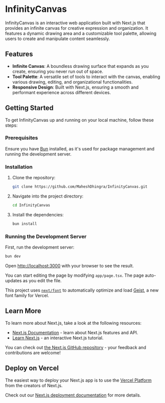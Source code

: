 # InfinityCanvas

InfinityCanvas is an interactive web application built with Next.js that provides an infinite canvas for creative expression and organization. It features a dynamic drawing area and a customizable tool palette, allowing users to create and manipulate content seamlessly.

## Features

*   **Infinite Canvas**: A boundless drawing surface that expands as you create, ensuring you never run out of space.
*   **Tool Palette**: A versatile set of tools to interact with the canvas, enabling various drawing, editing, and organizational functionalities.
*   **Responsive Design**: Built with Next.js, ensuring a smooth and performant experience across different devices.

## Getting Started

To get InfinityCanvas up and running on your local machine, follow these steps:

### Prerequisites

Ensure you have [Bun](https://bun.sh/) installed, as it's used for package management and running the development server.

### Installation

1.  Clone the repository:
    ```bash
    git clone https://github.com/MaheshDhingra/InfinityCanvas.git
    ```
2.  Navigate into the project directory:
    ```bash
    cd InfinityCanvas
    ```
3.  Install the dependencies:
    ```bash
    bun install
    ```

### Running the Development Server

First, run the development server:

```bash
bun dev
```

Open [http://localhost:3000](http://localhost:3000) with your browser to see the result.

You can start editing the page by modifying `app/page.tsx`. The page auto-updates as you edit the file.

This project uses [`next/font`](https://nextjs.org/docs/app/building-your-application/optimizing/fonts) to automatically optimize and load [Geist](https://vercel.com/font), a new font family for Vercel.

## Learn More

To learn more about Next.js, take a look at the following resources:

-   [Next.js Documentation](https://nextjs.org/docs) - learn about Next.js features and API.
-   [Learn Next.js](https://nextjs.org/learn) - an interactive Next.js tutorial.

You can check out [the Next.js GitHub repository](https://github.com/vercel/next.js) - your feedback and contributions are welcome!

## Deploy on Vercel

The easiest way to deploy your Next.js app is to use the [Vercel Platform](https://vercel.com/new?utm_medium=default-template&filter=next.js&utm_source=create-next-app&utm_campaign=create-next-app-readme) from the creators of Next.js.

Check out our [Next.js deployment documentation](https://nextjs.org/docs/app/building-your-application/deploying) for more details.
